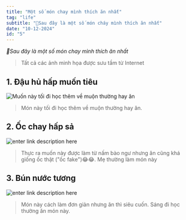 ```yaml
---
title: "Một số món chay mình thích ăn nhất"
tag: "life"
subtitle: "🍚Sau đây là một số món cháy mình thích ăn nhất"
date: "10-12-2024"
id: "5"
---
```


_🍚Sau đây là một số món chay mình thích ăn nhất_

> Tất cả các ảnh minh họa được sưu tầm từ Internet

## 1. Đậu hủ hấp muốn tiêu

![Muốn này tối đi học thêm về muộn thường hay ăn](https://res.cloudinary.com/dhs93uix6/image/upload/v1733842674/xourawtnrregj5c7mcmp.jpg)

> Món này tối đi học thêm về muộn thường hay ăn.

## 2. Ốc chay hấp sả

![enter link description here](https://res.cloudinary.com/dhs93uix6/image/upload/v1733843043/ysmhz56swnwnyoevb6j7.jpg)

> Thực ra muốn này được làm từ nấm bào ngư nhưng ăn cũng khá giống ốc thật ("ốc fake")😂😂. Mẹ thường làm món này

## 3. Bún nước tương

![enter link description here](https://res.cloudinary.com/dhs93uix6/image/upload/v1733843451/cqwdfhpvste4nz9ideeh.jpg)

> Món này cách làm đơn giản nhưng ăn thì siêu cuốn. Sáng đi học thường ăn món này.
